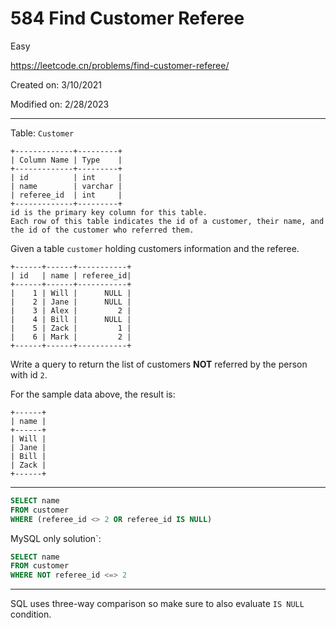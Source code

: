 # 584 Find Customer Referee

Easy

https://leetcode.cn/problems/find-customer-referee/

Created on: 3/10/2021

Modified on: 2/28/2023

---

Table: `Customer`

```
+-------------+---------+
| Column Name | Type    |
+-------------+---------+
| id          | int     |
| name        | varchar |
| referee_id  | int     |
+-------------+---------+
id is the primary key column for this table.
Each row of this table indicates the id of a customer, their name, and the id of the customer who referred them.
```

Given a table `customer` holding customers information and the referee.

```
+------+------+-----------+
| id   | name | referee_id|
+------+------+-----------+
|    1 | Will |      NULL |
|    2 | Jane |      NULL |
|    3 | Alex |         2 |
|    4 | Bill |      NULL |
|    5 | Zack |         1 |
|    6 | Mark |         2 |
+------+------+-----------+
```

Write a query to return the list of customers **NOT** referred by the person 
with id `2`.

For the sample data above, the result is:

```
+------+
| name |
+------+
| Will |
| Jane |
| Bill |
| Zack |
+------+
```

---

``` sql
SELECT name
FROM customer
WHERE (referee_id <> 2 OR referee_id IS NULL)
```

MySQL only solution`:

``` sql
SELECT name
FROM customer
WHERE NOT referee_id <=> 2
```

---

SQL uses three-way comparison so make sure to also evaluate `IS NULL` condition.